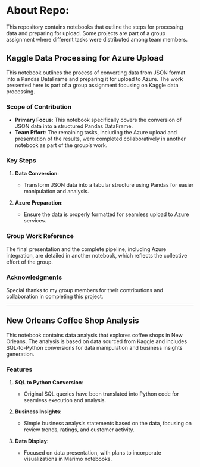 # About Repo:
This repository contains notebooks that outline the steps for processing data and preparing for upload. Some projects are part of a group assignment where different tasks were distributed among team members. 

## Kaggle Data Processing for Azure Upload

This notebook outlines the process of converting data from JSON format into a Pandas DataFrame and preparing it for upload to Azure. The work presented here is part of a group assignment focusing on Kaggle data processing.

### Scope of Contribution

- **Primary Focus**: This notebook specifically covers the conversion of JSON data into a structured Pandas DataFrame.
- **Team Effort**: The remaining tasks, including the Azure upload and presentation of the results, were completed collaboratively in another notebook as part of the group’s work.

### Key Steps

1. **Data Conversion**:
   - Transform JSON data into a tabular structure using Pandas for easier manipulation and analysis.
   
2. **Azure Preparation**:
   - Ensure the data is properly formatted for seamless upload to Azure services.

### Group Work Reference

The final presentation and the complete pipeline, including Azure integration, are detailed in another notebook, which reflects the collective effort of the group. 

### Acknowledgments

Special thanks to my group members for their contributions and collaboration in completing this project.

---

## New Orleans Coffee Shop Analysis

This notebook contains data analysis that explores coffee shops in New Orleans. The analysis is based on data sourced from Kaggle and includes SQL-to-Python conversions for data manipulation and business insights generation.

### Features

1. **SQL to Python Conversion**:
   - Original SQL queries have been translated into Python code for seamless execution and analysis.

2. **Business Insights**:
   - Simple business analysis statements based on the data, focusing on review trends, ratings, and customer activity.

3. **Data Display**:
   - Focused on data presentation, with plans to incorporate visualizations in Marimo notebooks.


